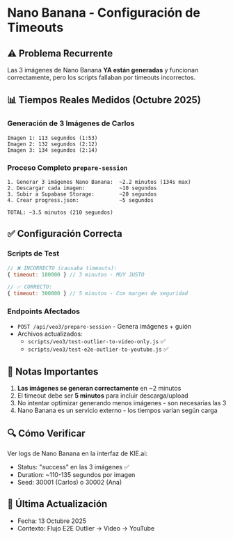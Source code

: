 # Nano Banana - Configuración de Timeouts

## ⚠️ Problema Recurrente

Las 3 imágenes de Nano Banana **YA están generadas** y funcionan correctamente, pero los scripts fallaban por timeouts incorrectos.

## 📊 Tiempos Reales Medidos (Octubre 2025)

### Generación de 3 Imágenes de Carlos
```
Imagen 1: 113 segundos (1:53)
Imagen 2: 132 segundos (2:12)
Imagen 3: 134 segundos (2:14)
```

### Proceso Completo `prepare-session`
```
1. Generar 3 imágenes Nano Banana:  ~2.2 minutos (134s max)
2. Descargar cada imagen:           ~10 segundos
3. Subir a Supabase Storage:        ~20 segundos
4. Crear progress.json:             ~5 segundos

TOTAL: ~3.5 minutos (210 segundos)
```

## ✅ Configuración Correcta

### Scripts de Test
```javascript
// ❌ INCORRECTO (causaba timeouts):
{ timeout: 180000 } // 3 minutos - MUY JUSTO

// ✅ CORRECTO:
{ timeout: 300000 } // 5 minutos - Con margen de seguridad
```

### Endpoints Afectados
- `POST /api/veo3/prepare-session` - Genera imágenes + guión
- Archivos actualizados:
  - `scripts/veo3/test-outlier-to-video-only.js` ✅
  - `scripts/veo3/test-e2e-outlier-to-youtube.js` ✅

## 📝 Notas Importantes

1. **Las imágenes se generan correctamente** en ~2 minutos
2. El timeout debe ser **5 minutos** para incluir descarga/upload
3. No intentar optimizar generando menos imágenes - son necesarias las 3
4. Nano Banana es un servicio externo - los tiempos varían según carga

## 🔍 Cómo Verificar

Ver logs de Nano Banana en la interfaz de KIE.ai:
- Status: "success" en las 3 imágenes ✅
- Duration: ~110-135 segundos por imagen
- Seed: 30001 (Carlos) o 30002 (Ana)

## 📅 Última Actualización
- Fecha: 13 Octubre 2025
- Contexto: Flujo E2E Outlier → Video → YouTube
